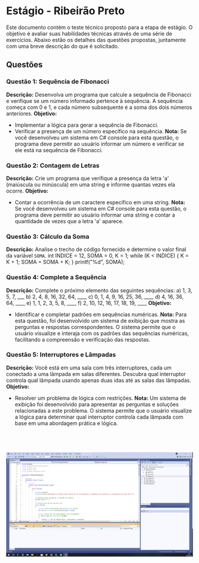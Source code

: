 # Estágio - Ribeirão Preto

Este documento contém o teste técnico proposto para a etapa de estágio. O objetivo é avaliar suas habilidades técnicas através de uma série de exercícios. Abaixo estão os detalhes das questões propostas, juntamente com uma breve descrição do que é solicitado.

## Questões


### Questão 1: Sequência de Fibonacci
**Descrição:**
Desenvolva um programa que calcule a sequência de Fibonacci e verifique se um número informado pertence à sequência. A sequência começa com 0 e 1, e cada número subsequente é a soma dos dois números anteriores.
**Objetivo:**
- Implementar a lógica para gerar a sequência de Fibonacci.
- Verificar a presença de um número específico na sequência.
**Nota:**
Se você desenvolveu um sistema em C# console para esta questão, o programa deve permitir ao usuário informar um número e verificar se ele está na sequência de Fibonacci.


### Questão 2: Contagem de Letras
**Descrição:**
Crie um programa que verifique a presença da letra 'a' (maiúscula ou minúscula) em uma string e informe quantas vezes ela ocorre.
**Objetivo:**
- Contar a ocorrência de um caractere específico em uma string.
**Nota:**
Se você desenvolveu um sistema em C# console para esta questão, o programa deve permitir ao usuário informar uma string e contar a quantidade de vezes que a letra 'a' aparece.


### Questão 3: Cálculo da Soma
**Descrição:**
Analise o trecho de código fornecido e determine o valor final da variável `SOMA`.
int INDICE = 12, SOMA = 0, K = 1;
while (K < INDICE)
{
    K = K + 1;
    SOMA = SOMA + K;
}
printf("%d", SOMA);


### Questão 4: Complete a Sequência
**Descrição:**
Complete o próximo elemento das seguintes sequências:
a) 1, 3, 5, 7, ___
b) 2, 4, 8, 16, 32, 64, ____
c) 0, 1, 4, 9, 16, 25, 36, ____
d) 4, 16, 36, 64, ____
e) 1, 1, 2, 3, 5, 8, ____
f) 2, 10, 12, 16, 17, 18, 19, ____
**Objetivo:**
- Identificar e completar padrões em sequências numéricas.
**Nota:**
Para esta questão, foi desenvolvido um sistema de exibição que mostra as perguntas e respostas correspondentes. O sistema permite que o usuário visualize e interaja com os padrões das sequências numéricas, facilitando a compreensão e verificação das respostas.


### Questão 5: Interruptores e Lâmpadas
**Descrição:**
Você está em uma sala com três interruptores, cada um conectado a uma lâmpada em salas diferentes. Descubra qual interruptor controla qual lâmpada usando apenas duas idas até as salas das lâmpadas.
**Objetivo:**
- Resolver um problema de lógica com restrições.
**Nota:**
Um sistema de exibição foi desenvolvido para apresentar as perguntas e soluções relacionadas a este problema. O sistema permite que o usuário visualize a lógica para determinar qual interruptor controla cada lâmpada com base em uma abordagem prática e lógica.


<br>
<h1 align="center">
    <img src="./Teste_Target/fotoTesteTarget.png">
</h1>
